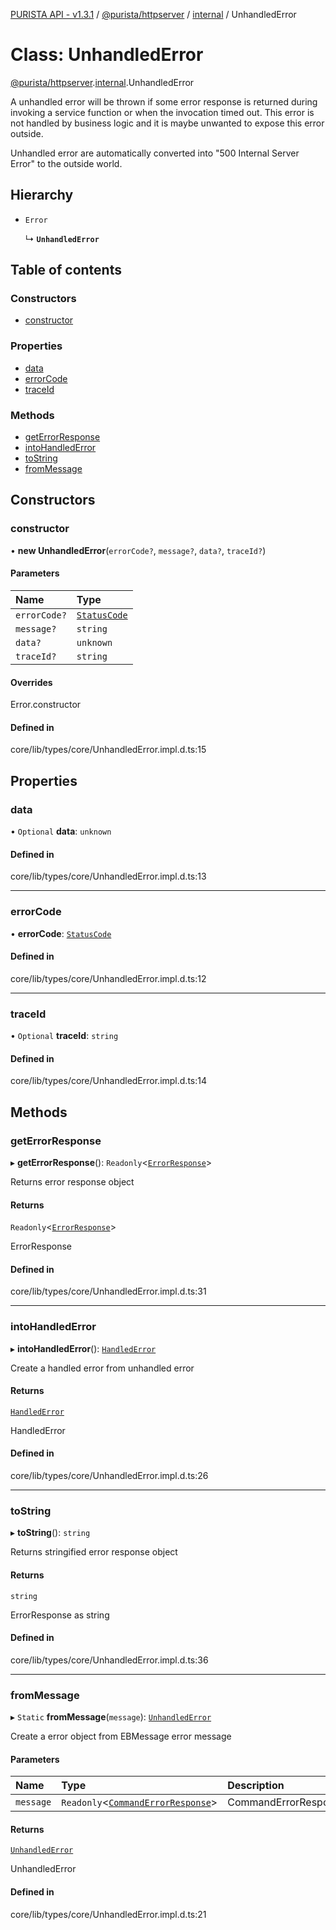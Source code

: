 [PURISTA API - v1.3.1](../README.md) / [@purista/httpserver](../modules/purista_httpserver.md) / [internal](../modules/purista_httpserver.internal.md) / UnhandledError

# Class: UnhandledError

[@purista/httpserver](../modules/purista_httpserver.md).[internal](../modules/purista_httpserver.internal.md).UnhandledError

A unhandled error will be thrown if some error response is returned during invoking a service function
or when the invocation timed out.
This error is not handled by business logic and it is maybe unwanted to expose this error outside.

Unhandled error are automatically converted into "500 Internal Server Error" to the outside world.

## Hierarchy

- `Error`

  ↳ **`UnhandledError`**

## Table of contents

### Constructors

- [constructor](purista_httpserver.internal.UnhandledError.md#constructor)

### Properties

- [data](purista_httpserver.internal.UnhandledError.md#data)
- [errorCode](purista_httpserver.internal.UnhandledError.md#errorcode)
- [traceId](purista_httpserver.internal.UnhandledError.md#traceid)

### Methods

- [getErrorResponse](purista_httpserver.internal.UnhandledError.md#geterrorresponse)
- [intoHandledError](purista_httpserver.internal.UnhandledError.md#intohandlederror)
- [toString](purista_httpserver.internal.UnhandledError.md#tostring)
- [fromMessage](purista_httpserver.internal.UnhandledError.md#frommessage)

## Constructors

### constructor

• **new UnhandledError**(`errorCode?`, `message?`, `data?`, `traceId?`)

#### Parameters

| Name | Type |
| :------ | :------ |
| `errorCode?` | [`StatusCode`](../enums/purista_httpserver.internal.StatusCode.md) |
| `message?` | `string` |
| `data?` | `unknown` |
| `traceId?` | `string` |

#### Overrides

Error.constructor

#### Defined in

core/lib/types/core/UnhandledError.impl.d.ts:15

## Properties

### data

• `Optional` **data**: `unknown`

#### Defined in

core/lib/types/core/UnhandledError.impl.d.ts:13

___

### errorCode

• **errorCode**: [`StatusCode`](../enums/purista_httpserver.internal.StatusCode.md)

#### Defined in

core/lib/types/core/UnhandledError.impl.d.ts:12

___

### traceId

• `Optional` **traceId**: `string`

#### Defined in

core/lib/types/core/UnhandledError.impl.d.ts:14

## Methods

### getErrorResponse

▸ **getErrorResponse**(): `Readonly`<[`ErrorResponse`](../modules/purista_httpserver.internal.md#errorresponse)\>

Returns error response object

#### Returns

`Readonly`<[`ErrorResponse`](../modules/purista_httpserver.internal.md#errorresponse)\>

ErrorResponse

#### Defined in

core/lib/types/core/UnhandledError.impl.d.ts:31

___

### intoHandledError

▸ **intoHandledError**(): [`HandledError`](purista_httpserver.internal.HandledError.md)

Create a handled error from unhandled error

#### Returns

[`HandledError`](purista_httpserver.internal.HandledError.md)

HandledError

#### Defined in

core/lib/types/core/UnhandledError.impl.d.ts:26

___

### toString

▸ **toString**(): `string`

Returns stringified error response object

#### Returns

`string`

ErrorResponse as string

#### Defined in

core/lib/types/core/UnhandledError.impl.d.ts:36

___

### fromMessage

▸ `Static` **fromMessage**(`message`): [`UnhandledError`](purista_httpserver.internal.UnhandledError.md)

Create a error object from EBMessage error message

#### Parameters

| Name | Type | Description |
| :------ | :------ | :------ |
| `message` | `Readonly`<[`CommandErrorResponse`](../modules/purista_httpserver.internal.md#commanderrorresponse-1)\> | CommandErrorResponse |

#### Returns

[`UnhandledError`](purista_httpserver.internal.UnhandledError.md)

UnhandledError

#### Defined in

core/lib/types/core/UnhandledError.impl.d.ts:21

